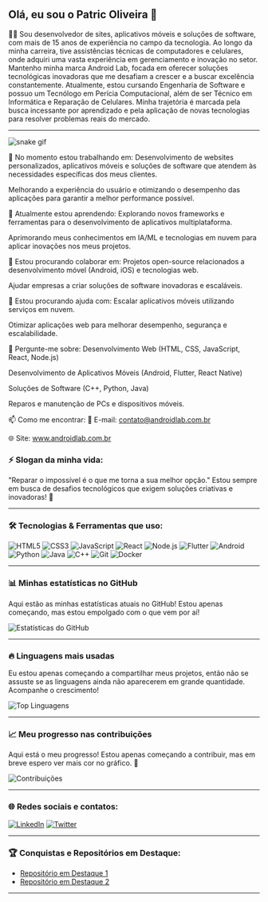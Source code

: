 ## Olá, eu sou o Patric Oliveira 👋
👨‍💻 Sou desenvolvedor de sites, aplicativos móveis e soluções de software, com mais de 15 anos de experiência no campo da tecnologia. Ao longo da minha carreira, tive assistências técnicas de computadores e celulares, onde adquiri uma vasta experiência em gerenciamento e inovação no setor.  Mantenho minha marca Android Lab, focada em oferecer soluções tecnológicas inovadoras que me desafiam a crescer e a buscar excelência constantemente. Atualmente, estou cursando Engenharia de Software e possuo um Tecnólogo em Perícia Computacional, além de ser Técnico em Informática e Reparação de Celulares. Minha trajetória é marcada pela busca incessante por aprendizado e pela aplicação de novas tecnologias para resolver problemas reais do mercado.

---
![snake gif](https://devpatricoliveira.github.io/devpatricoliveira/github-contribution-grid-snake.gif)

🔭 No momento estou trabalhando em:
Desenvolvimento de websites personalizados, aplicativos móveis e soluções de software que atendem às necessidades específicas dos meus clientes.

Melhorando a experiência do usuário e otimizando o desempenho das aplicações para garantir a melhor performance possível.

🌱 Atualmente estou aprendendo:
Explorando novos frameworks e ferramentas para o desenvolvimento de aplicativos multiplataforma.

Aprimorando meus conhecimentos em IA/ML e tecnologias em nuvem para aplicar inovações nos meus projetos.

👯 Estou procurando colaborar em:
Projetos open-source relacionados a desenvolvimento móvel (Android, iOS) e tecnologias web.

Ajudar empresas a criar soluções de software inovadoras e escaláveis.

🤔 Estou procurando ajuda com:
Escalar aplicativos móveis utilizando serviços em nuvem.

Otimizar aplicações web para melhorar desempenho, segurança e escalabilidade.

💬 Pergunte-me sobre:
Desenvolvimento Web (HTML, CSS, JavaScript, React, Node.js)

Desenvolvimento de Aplicativos Móveis (Android, Flutter, React Native)

Soluções de Software (C++, Python, Java)

Reparos e manutenção de PCs e dispositivos móveis.


📫 Como me encontrar:
📧 E-mail: contato@androidlab.com.br


🌐 Site: www.androidlab.com.br


### ⚡ Slogan da minha vida:
"Reparar o impossível é o que me torna a sua melhor opção."
Estou sempre em busca de desafios tecnológicos que exigem soluções criativas e inovadoras! 🚀


---

### 🛠 Tecnologias & Ferramentas que uso:
![HTML5](https://img.shields.io/badge/-HTML5-E34F26?style=flat&logo=html5&logoColor=fff)
![CSS3](https://img.shields.io/badge/-CSS3-1572B6?style=flat&logo=css3&logoColor=fff)
![JavaScript](https://img.shields.io/badge/-JavaScript-F7DF1E?style=flat&logo=javascript&logoColor=000)
![React](https://img.shields.io/badge/-React-61DAFB?style=flat&logo=react&logoColor=000)
![Node.js](https://img.shields.io/badge/-Node.js-339933?style=flat&logo=node.js&logoColor=fff)
![Flutter](https://img.shields.io/badge/-Flutter-02569B?style=flat&logo=flutter&logoColor=fff)
![Android](https://img.shields.io/badge/-Android-3DDC84?style=flat&logo=android&logoColor=fff)
![Python](https://img.shields.io/badge/-Python-3776AB?style=flat&logo=python&logoColor=fff)
![Java](https://img.shields.io/badge/-Java-007396?style=flat&logo=java&logoColor=fff)
![C++](https://img.shields.io/badge/-C++-00599C?style=flat&logo=cplusplus&logoColor=fff)
![Git](https://img.shields.io/badge/-Git-F05032?style=flat&logo=git&logoColor=fff)
![Docker](https://img.shields.io/badge/-Docker-2496ED?style=flat&logo=docker&logoColor=fff)

---

### 📊 Minhas estatísticas no GitHub

Aqui estão as minhas estatísticas atuais no GitHub! Estou apenas começando, mas estou empolgado com o que vem por aí!

![Estatísticas do GitHub](https://patricoliveira.com.br/wg/estatisticas2.svg)

---

### 🔥 Linguagens mais usadas

Eu estou apenas começando a compartilhar meus projetos, então não se assuste se as linguagens ainda não aparecerem em grande quantidade. Acompanhe o crescimento!

![Top Linguagens](https://skillicons.dev/icons?i=appwrite,aws,babel,bootstrap,cloudflare,css,d3,docker,figma,firebase,gatsby,git,github,graphql,html,ipfs,js,jquery,kubernetes,linux,mongodb,mysql,netlify,nextjs,nodejs,npm,postgres,react,redux,replit,sass,supabase,tailwind,threejs,vercel,vite,vscode,yarn)

---

### 📈 Meu progresso nas contribuições

Aqui está o meu progresso! Estou apenas começando a contribuir, mas em breve espero ver mais cor no gráfico. 🚀

![Contribuições](https://patricoliveira.com.br/wg/contribuicao.svg)

---

### 🌐 Redes sociais e contatos:

[![LinkedIn](https://img.shields.io/badge/LinkedIn-0077B5?style=flat&logo=linkedin&logoColor=fff)](https://www.linkedin.com/in/patricoliveira/)
[![Twitter](https://img.shields.io/badge/Twitter-1DA1F2?style=flat&logo=twitter&logoColor=fff)](https://twitter.com/androidlabbr)

---

### 🏆 Conquistas e Repositórios em Destaque:

- [Repositório em Destaque 1](https://github.com/androidlabbr/projeto1)
- [Repositório em Destaque 2](https://github.com/androidlabbr/projeto2)

---
